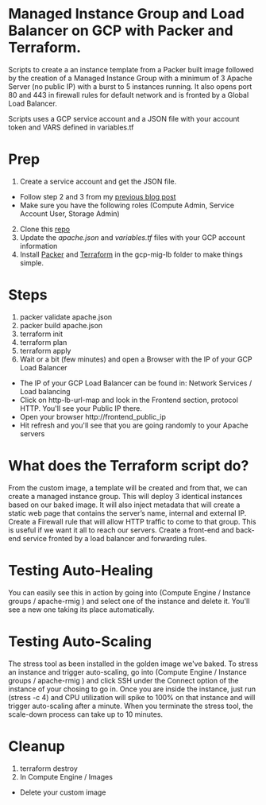 # Managed Instance Group and Load Balancer on GCP with Packer and Terraform.

Scripts to create a an instance template from a Packer built image followed by the creation of a Managed Instance Group with a minimum of 3 Apache Server (no public IP) with a burst to 5 instances running. It also opens port 80 and 443 in firewall rules for default network and is fronted by a Global Load Balancer.

Scripts uses a GCP service account and a JSON file with your account token and VARS defined in variables.tf

# Prep
1) Create a service account and get the JSON file.
  * Follow step 2 and 3 from my [previous blog post](https://www.cloudops.com/2018/02/how-to-deploy-consul-in-gcp-using-terraform-your-first-step-towards-devops-automation/)
  * Make sure you have the following roles (Compute Admin, Service Account User, Storage Admin)

2) Clone this [repo](https://github.com/sveronneau/gcp-mig-lb.git)
3) Update the *apache.json* and *variables.tf* files  with your GCP account information
4) Install [Packer](https://www.packer.io) and [Terraform](https://www.terraform.io) in the gcp-mig-lb folder to make things simple.

# Steps
1) packer validate apache.json
2) packer build apache.json
3) terraform init
4) terraform plan
5) terraform apply
6) Wait or a bit (few minutes)  and open a Browser with the IP of your GCP Load Balancer
  * The IP of your GCP Load Balancer can be found in: Network Services / Load balancing
  * Click on http-lb-url-map and look in the Frontend section, protocol HTTP.  You'll see your Public IP there.
  * Open your browser http://frontend_public_ip
  * Hit refresh and you'll see that you are going randomly to your Apache servers

# What does the Terraform script do?
From the custom image, a template will be created and from that, we can create a managed instance group. This will deploy 3 identical instances based on our baked image. It will also inject metadata that will create a static web page that contains the server’s name, internal and external IP. Create a Firewall rule that will allow HTTP traffic to come to that group. This is useful if we want it all to reach our servers. Create a front-end and back-end service fronted by a load balancer and forwarding rules.

# Testing Auto-Healing
You can easily see this in action by going into (Compute Engine / Instance groups / apache-rmig ) and select one of the instance and delete it.  You'll see a new one taking its place automatically.

# Testing Auto-Scaling
The stress tool as been installed in the golden image we've baked.  To stress an instance and trigger auto-scaling, go into (Compute Engine / Instance groups / apache-rmig ) and click SSH under the Connect option of the instance of your chosing to go in. Once you are inside the instance, just run (stress -c 4) and CPU utilization will spike to 100% on that instance and will trigger auto-scaling after a minute.  When you terminate the stress tool, the scale-down process can take up to 10 minutes.

# Cleanup
1) terraform destroy
2) In Compute Engine / Images
  * Delete your custom image
